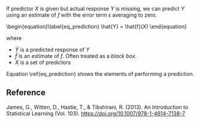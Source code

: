 
If predictor $X$ is given but actual response $Y$ is missing, we can predict $Y$ using an estimate of $f$ with the error term $\epsilon$ averaging to zero.

\begin{equation}\label{eq_prediction}
\hat{Y} = \hat{f}(X)
\end{equation}

where
- $\hat{Y}$ is a predicted response of $Y$
- $\hat{f}$ is an estimate of $f$. Often treated as a *black box*.
- $X$ is a set of predictors

Equation  \ref{eq_prediction} shows the elements of performing a prediction.

## Reference

James, G., Witten, D., Hastie, T., & Tibshirani, R. (2013). An Introduction to Statistical Learning (Vol. 103). https://doi.org/10.1007/978-1-4614-7138-7
